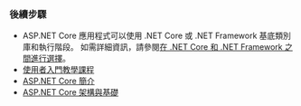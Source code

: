 ### <a name="next-steps"></a>後續步驟

* ASP.NET Core 應用程式可以使用 .NET Core 或 .NET Framework 基底類別庫和執行階段。 如需詳細資訊，請參閱[在 .NET Core 和 .NET Framework 之間進行選擇](/dotnet/articles/standard/choosing-core-framework-server)。
* [使用者入門教學課程](xref:tutorials/index)
* [ASP.NET Core 簡介](xref:index) 
* [ASP.NET Core 架構與基礎](xref:fundamentals/index)
